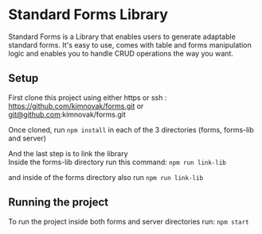 # Standard Forms Library  


Standard Forms is a Library that enables users to generate adaptable standard forms. It's easy to use, comes with table and forms manipulation logic and enables you to handle CRUD operations the way you want.  

## Setup

First clone this project using either https or ssh : https://github.com/kimnovak/forms.git or git@github.com:kimnovak/forms.git  

Once cloned, run ```npm install``` in each of the 3 directories (forms, forms-lib and server)  

And the last step is to link the library  
Inside the forms-lib directory run this command:
```npm run link-lib```

and inside of the forms directory also run
```npm run link-lib```  

## Running the project
To run the project inside both forms and server directories run:
```npm start```
